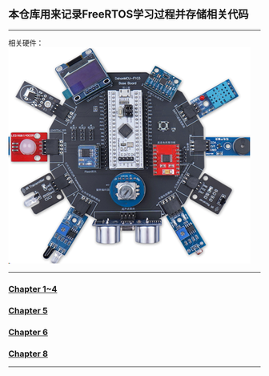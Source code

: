 ## 本仓库用来记录FreeRTOS学习过程并存储相关代码
---
相关硬件：    
![DShanMCU-F103开发板](./doc/fig/01_dshanmuc-f103.png)


---
###  [Chapter 1~4](./doc/Chapter1-4.md)
###  [Chapter 5](./doc/Chapter5.md)  
###  [Chapter 6](./doc/Chapter6.md)
###  [Chapter 8](./doc/Chapter8.md)
---
